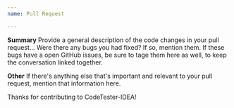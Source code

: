 ```yaml
---
name: Pull Request

---
```


**Summary**
Provide a general description of the code changes in your pull request... 
Were there any bugs you had fixed?
If so, mention them. 
If these bugs have a open GitHub issues, be sure to tage them here as well, 
to keep the conversation linked together.

**Other**
If there's anything else that's important and relevant to your pull request,
mention that information here.


Thanks for contributing to CodeTester-IDEA! 

